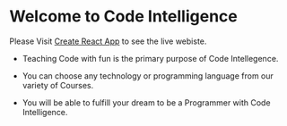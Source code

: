 # Welcome to Code Intelligence

Please Visit [Create React App](https://educational-services-ih.netlify.app/) to see the live webiste.

* Teaching Code with fun is the primary purpose of Code Intellegence.

* You can choose any technology or programming language from our variety of Courses.

* You will be able to fulfill your dream to be a Programmer with Code Intelligence.

